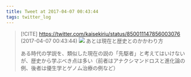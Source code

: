 ```yaml
---
title: Tweet at 2017-04-07 00:43:44
tags: twitter_log
---
```


> [!CITE] https://twitter.com/kaisekiriu/status/850011147856003076 (2017-04-07 00:43:44)
> ![](https://twitter.com/kaisekiriu/status/850011147856003076)
> あとは現在と歴史とのかかわり方
> 
> ある時代の学説を、類似した現在の説の「先駆者」と考えてはいけないが、歴史から学ぶべき点は多い（前者はアナクシマンドロスと進化論の例、後者は優生学とゲノム治療の例など）
